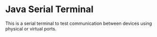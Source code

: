 # Java Serial Terminal
This is a serial terminal to test communication between devices using physical or virtual ports.
